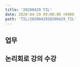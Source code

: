 ```yaml
---
title: '20200429 TIL'
date: 2020-04-29 09:00:00 +0900
path: 'TIL/2020042920200429_TIL'
---
```


## 업무

## 논리회로 강의 수강
